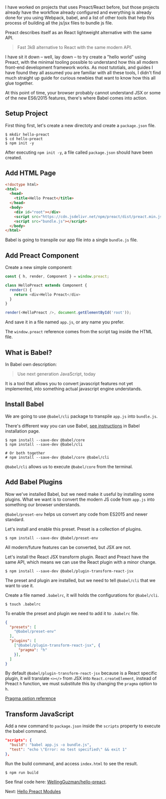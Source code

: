 I have worked on projects that uses Preact/React before, but those projects already have the workflow already configured and everything is already done for you using Webpack, babel, and a list of other tools that help this process of building all the js/jsx files to bundle js file.

Preact describes itself as an React lightweight alternative with the same API.

> Fast 3kB alternative to React with the same modern API.

I have sit it down – well, lay down – to try create a "hello world" using Preact, with the minimal tooling possible to understand how this all modern front-end development framework works. As most tutotials, and guides I have found they all assumed you are familiar with all these tools, I didn't find much straight up guide for curious newbies that want to know how this all glue together.

At this point of time, your browser probably cannot understand JSX or some of the new ES6/2015 features, there's where Babel comes into action.

## Setup Project

First thing first, let's create a new directoty and create a `package.json` file.

```shell
$ mkdir hello-preact
$ cd hello-preact
$ npm init -y
```

After executing `npm init -y`, a file called `package.json` should have been created.

## Add HTML Page

```html
<!doctype html>
<html>
  <head>
    <title>Hello Preact</title>
  </head>
  <body>
    <div id="root"></div>
    <script src="https://cdn.jsdelivr.net/npm/preact/dist/preact.min.js"></script>
    <script src="bundle.js"></script>
  </body>
</html>
```

Babel is going to transpile our app file into a single `bundle.js` file.

## Add Preact Component

Create a new simple component:

```js
const { h, render, Component } = window.preact;

class HelloPreact extends Component {
  render() {
    return <div>Hello Preact</div>
  }
}

render(<HelloPreact />, document.getElementById('root'));
```

And save it in a file named `app.js`, or any name you prefer.

The `window.preact` reference comes from the script tag inside the HTML file.

## What is Babel?

In Babel own description:

> Use next generation JavaScript, today

It is a tool that allows you to convert javascript features not yet implemented, into something actual javascript engine understands.

## Install Babel

We are going to use `@babel/cli` package to transpile `app.js` into `bundle.js`.

There's different way you can use Babel, [see instructions](https://babeljs.io/setup#installation) in Babel installation page.

```shell
$ npm install --save-dev @babel/core
$ npm install --save-dev @babel/cli

# Or both together
# npm install --save-dev @babel/core @babel/cli
```

`@babel/cli` allows us to execute `@babel/core` from the terminal.

## Add Babel Plugins

Now we've installed Babel, but we need make it useful by installing some plugins. What we want is to convert the modern JS code from `app.js` into something our browser understands.

`@babel/preset-env` helps us convert any code from ES2015 and newer standard.

Let's install and enable this preset. Preset is a collection of plugins.

```shell
$ npm install --save-dev @babel/preset-env
```

All modern/future features can be converted, but JSX are not.

Let's install the React JSX transform plugin. React and Preact have the same API, which means we can use the React plugin with a minor change.

```shell
$ npm install --save-dev @babel/plugin-transform-react-jsx
```

The preset and plugin are installed, but we need to tell `@babel/cli` that we want to use it.

Create a file named `.babelrc`, it will holds the configurations for `@babel/cli`.

```shell
$ touch .babelrc
```

To enable the preset and plugin we need to add it to `.babelrc` file.

```json
{
  "presets": [
    "@babel/preset-env"
  ],
  "plugins": [
    ["@babel/plugin-transform-react-jsx", {
      "pragma": "h"
    }],
  ]
}
```

By default `@babel/plugin-transform-react-jsx` because is a React specific plugin, it will translate `<></>` from JSX into `React.createElement`, instead of Preact `h` function, we must substitute this by changing the `pragma` option to `h`.

[Pragma option reference](https://babeljs.io/docs/en/next/babel-plugin-transform-react-jsx.html#pragma)

## Transform JavaScript

Add a new command to `package.json` inside the `scripts` property to execute the babel command.

```json
"scripts": {
  "build": "babel app.js -o bundle.js",
  "test": "echo \"Error: no test specified\" && exit 1"
},
```

Run the build command, and access `index.html` to see the result.

```shell
$ npm run build
```

See final code here: [WellingGuzman/hello-preact](https://github.com/WellingGuzman/hello-preact).

Next: [Hello Preact Modules](/notes/hello-preact-modules)